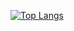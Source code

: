 [![Top Langs](https://github-readme-stats.vercel.app/api/top-langs/?username=naru770&theme=vue-dark&show_icons=true&layout=compact)](https://github.com/naru770/github-readme-stats)

<!--
**naru770/naru770** is a ✨ _special_ ✨ repository because its `README.md` (this file) appears on your GitHub profile.

Here are some ideas to get you started:

- 🔭 I’m currently working on ...
- 🌱 I’m currently learning ...
- 👯 I’m looking to collaborate on ...
- 🤔 I’m looking for help with ...
- 💬 Ask me about ...
- 📫 How to reach me: ...
- 😄 Pronouns: ...
- ⚡ Fun fact: ...
-->
